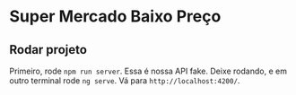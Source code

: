 # Super Mercado Baixo Preço

## Rodar projeto

Primeiro, rode `npm run server`. Essa é nossa API fake. Deixe rodando, e em outro terminal rode `ng serve`. Vá para `http://localhost:4200/`.
